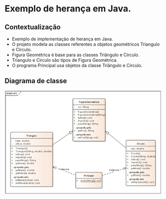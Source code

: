 # Exemplo de herança em Java.

## Contextualização

- Exemplo de implementação de herança em Java.
- O projeto modela as classes referentes a objetos geométricos Triangulo e Círculo.
- Figura Geométrica é base para as classes Triângulo e Círculo.
- Triangulo e Circulo são tipos de Figura Geométrica.
- O programa Principal usa objetos da classe Triângulo e Círculo.

## Diagrama de classe

![Diagrama de classe](diagramadeclasse.png)